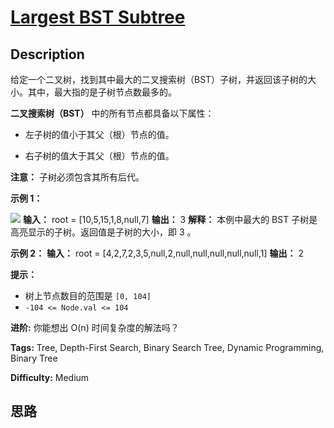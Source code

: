 # [Largest BST Subtree][title]

## Description

给定一个二叉树，找到其中最大的二叉搜索树（BST）子树，并返回该子树的大小。其中，最大指的是子树节点数最多的。

**二叉搜索树（BST）** 中的所有节点都具备以下属性：

  * 左子树的值小于其父（根）节点的值。

  * 右子树的值大于其父（根）节点的值。

**注意：** 子树必须包含其所有后代。



**示例 1：**

**![](https://assets.leetcode.com/uploads/2020/10/17/tmp.jpg)**
            **输入：** root = [10,5,15,1,8,null,7]    **输出：** 3    **解释：** 本例中最大的 BST 子树是高亮显示的子树。返回值是子树的大小，即 3 。

**示例 2：**
            **输入：** root = [4,2,7,2,3,5,null,2,null,null,null,null,null,1]    **输出：** 2    



**提示：**

  * 树上节点数目的范围是 `[0, 104]`
  * `-104 <= Node.val <= 104`



**进阶:**   你能想出 O(n) 时间复杂度的解法吗？


**Tags:** Tree, Depth-First Search, Binary Search Tree, Dynamic Programming, Binary Tree

**Difficulty:** Medium

## 思路

[title]: https://leetcode-cn.com/problems/largest-bst-subtree
